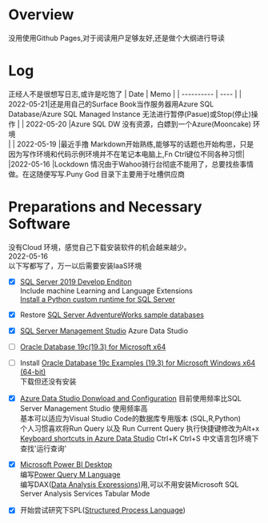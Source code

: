 # Overview 
  没用使用Github Pages,对于阅读用户足够友好,还是做个大纲进行导读

# Log
正经人不是很想写日志,或许是吃饱了
| Date | Memo |
| ---------- | ---- |
| 2022-05-21|还是用自己的Surface Book当作服务器用Azure SQL Database/Azure SQL Managed Instance 无法进行暂停(Pasue)或Stop(停止)操作 |
| 2022-05-20 |Azure SQL DW 没有资源，白嫖到一个Azure(Mooncake) 环境<BR> |
| 2022-05-19 |最近手撸 Markdown开始熟练,能够写的话题也开始构思，只是因为写作环境和代码示例环境并不在笔记本电脑上,Fn Ctrl键位不同各种习惯|
|2022-05-16  |Lockdown 情况由于Wahoo骑行台彻底不能用了，总要找些事情做。在这随便写写.Puny God 目录下主要用于吐槽供应商<BR>

# Preparations and Necessary Software
没有Cloud 环境，感觉自己下载安装软件的机会越来越少。<BR>
2022-05-16<BR>
以下写都写了，万一以后需要安装IaaS环境<BR>
- [x] [SQL Server 2019 Develop Enditon ](https://go.microsoft.com/fwlink/p/?linkid=866662)  
    Include  machine Learning and Language 
    Extensions   
    [Install a Python custom runtime for SQL Server](
https://docs.microsoft.com/zh-cn/sql/machine-learning/install/custom-runtime-python?view=sql-server-ver15&pivots=platform-windows
)  
- [x] Restore [SQL Server AdventureWorks sample databases](https://docs.microsoft.com/en-us/sql/samples/adventureworks-install-configure?view=sql-server-ver15&tabs=ssms)  
- [x] [SQL Server Management Studio](https://docs.microsoft.com/zh-cn/sql/ssms/download-sql-server-management-studio-ssms?view=sql-server-ver15) 
  Azure Data Studio 
- [ ] [Oracle Database 19c(19.3) for Microsoft x64](https://www.oracle.com/database/technologies/oracle19c-windows-downloads.html)
- [ ] Install [Oracle Database 19c Examples (19.3) for Microsoft Windows x64 (64-bit)](https://www.oracle.com/database/technologies/oracle19c-windows-downloads.html)  
  下载但还没有安装
- [x] [Azure Data Studio Donwload and Configuration](https://docs.microsoft.com/en-us/sql/azure-data-studio/download-azure-data-studio?view=sql-server-ver15)
    目前使用频率比SQL Server Management Studio 使用频率高<BR>
    基本可以适应为Visual Studio Code的数据库专用版本
    (SQL,R,Python)<BR>
    个人习惯喜欢将Run Query 以及 Run Current Query 执行快捷键修改为Alt+x
    [Keyboard shortcuts in Azure Data Studio](https://docs.microsoft.com/en-us/sql/azure-data-studio/keyboard-shortcuts?view=sql-server-ver15#edit-existing-keyboard-shortcuts)
    Ctrl+K Ctrl+S 中文语言包环境下查找'运行查询'  
- [x] [Microsoft Power BI Desktop](https://www.microsoft.com/en-us/download/details.aspx?id=58494)  
编写[Power Query M Language](https://docs.microsoft.com/zh-cn/power-query/)  
编写DAX([Data Analysis Expressions](https://docs.microsoft.com/zh-cn/dax/dax-function-reference))用,可以不用安装Microsoft SQL Server Analysis Services Tabular Mode

- [x] 开始尝试研究下SPL([Structured Process Language](http://c.raqsoft.com.cn/article/1595816810031))



